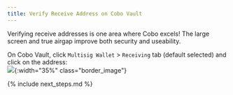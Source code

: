 ```yaml
---
title: Verify Receive Address on Cobo Vault 
---
```


Verifying receive addresses is one area where Cobo excels!
The large screen and true airgap improve both security and useability.

On Cobo Vault, click `Multisig Wallet` > `Receiving` tab (default selected) and click on the address:  
![](/assets/img/verify-receive-address-cobo.jpeg){:width="35%" class="border_image"} 


{% include next_steps.md %}
